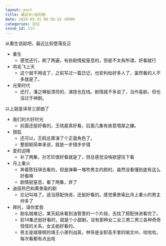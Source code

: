 ```yaml
---
layout: post
title: 最近补/追的剧 
date: 2020-05-31 00:50:14 +0900
categories: 日记
issue_id: 113
---
```


从重生说起吧，最近比较堕落反正

- 重生
    - 感觉还行，刷了两遍，有些剧情挺窒息的，但是不太有所谓，好看就行
- 鸡毛飞上天
    - 这个就不用说了，之前写过一篇日记，也安利给好多人了，虽然看的人不多就是了。
- 光荣时代
    - 还行，潘之琳挺漂亮的，演技也在线。剧情就不多说了，当作喜剧，但也没过于神剧。

以上就是译哥三部曲了

- 我们的大好时光
   - 前面还挺好看的，王晓晨真好看，后面几集有故意喂屎之嫌。
- 猎狐
   - 还可以，王鸥总算演了个正面角色了。
   - 整部剧简单来说，就是一步错步步错
- 爱的迫降
  - 补了两集，孙艺珍很好看就是了，但总感觉没啥欲望往下看
- 月上重火
  - 奔着陈钰琪去看的，但是弹幕一堆吹男主的颜的，虽然没看懂到底有这么好看嘛
  - 剧情挺窒息，看了两集，弃了
- 迪丽热巴和黄景瑜的剧
  - 忘记叫啥了。适当搭配快进，还挺好看的。感觉黄景瑜比月上重火的男主帅多了
- 拜托，请你爱我
  - 剧名贼难记，某天起床看到油管里的一个片段，去找了搭配快进看完了。
  - 前14集还挺好看的，就是个小甜剧，没有那种女二女三男二男三各种奇奇怪怪的关系，女主挺好看的。
  - 男主是琅琊榜的靖王小弟列战英，林导是全职高手里的喻文州，哈哈哈，每次看都有点出戏
